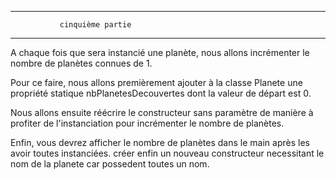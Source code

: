 *****************************************************************************************
               cinquième partie
 *****************************************************************************************
A chaque fois que sera instancié une planète, nous allons incrémenter le nombre de planètes connues de 1.

Pour ce faire, nous allons premièrement ajouter à la classe Planete  une propriété statique nbPlanetesDecouvertes  dont la valeur de départ est 0.

Nous allons ensuite réécrire le constructeur sans paramètre de manière à profiter de l'instanciation pour incrémenter le nombre de planètes.

Enfin, vous devrez afficher le nombre de planètes dans le main  après les avoir toutes instanciées.
créer enfin un nouveau constructeur necessitant le nom de la planete car possedent toutes un nom.
